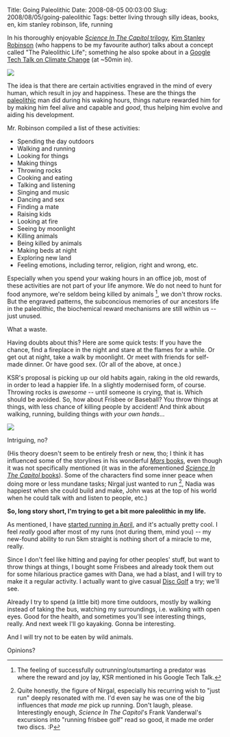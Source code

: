 Title: Going Paleolithic
Date: 2008-08-05 00:03:00
Slug: 2008/08/05/going-paleolithic
Tags: better living through silly ideas, books, en, kim stanley robinson, life, running


In his thoroughly enjoyable [_Science In The Capitol_ trilogy][1], [Kim
Stanley Robinson][2] (who happens to be my favourite author) talks about a
concept called "The Paleolithic Life"; something he also spoke about in a
[Google Tech Talk on Climate Change][3] (at ~50min in).

[![][4]][5]

The idea is that there are certain activities engraved in the mind
of every human, which result in joy and happiness. These are the things the
[paleolithic][6] man did during his waking hours, things nature rewarded him
for by making him feel alive and capable and _good_, thus helping him evolve
and aiding his development.

Mr. Robinson compiled a list of these activities:

* Spending the day outdoors
* Walking and running
* Looking for things
* Making things
* Throwing rocks
* Cooking and eating
* Talking and listening
* Singing and music
* Dancing and sex
* Finding a mate
* Raising kids
* Looking at fire
* Seeing by moonlight
* Killing animals
* Being killed by animals
* Making beds at night
* Exploring new land
* Feeling emotions, including terror, religion, right and wrong, etc.

Especially when you spend your waking hours in an office job, most of these
activities are not part of your life anymore. We do not need to hunt for food
anymore, we're seldom being killed by animals [^1], we don't throw rocks. But
the engraved patterns, the subconcious memories of our ancestors life in the
paleolithic, the biochemical reward mechanisms are still within us -- just
unused.

What a waste.

Having doubts about this? Here are some quick tests: If you have the chance,
find a fireplace in the night and stare at the flames for a while. Or get out
at night, take a walk by moonlight. Or meet with friends for self-made dinner.
Or have good sex. (Or all of the above, at once.)

KSR's proposal is picking up our old habits again, raking in the old rewards,
in order to lead a happier life. In a slightly modernised form, of course.
Throwing rocks is _awesome_ -- until someone is crying, that is. Which should
be avoided. So, how about Frisbee or Baseball? You throw things at things,
with less chance of killing people by accident! And think about walking,
running, building things _with your own hands_…

[![][8]][9]

Intriguing, no?

(His theory doesn't seem to be entirely fresh or new, tho; I think it has
influenced some of the storylines in his wonderful [_Mars_ books][10], even
though it was not specifically mentioned (it was in the aforementioned
[_Science In The Capitol_ books][11]). Some of the characters find some inner
peace when doing more or less mundane tasks; Nirgal just wanted to run [^2],
Nadia was happiest when she could build and make, John was at the top of his
world when he could talk with and listen to people, etc.)

**So, long story short, I'm trying to get a bit more paleolithic in my life.**

As mentioned, I have [started running in April][13], and it's actually pretty
cool. I feel _really_ good after most of my runs (not during them, mind you)
-- my new-found ability to run 5km straight is nothing short of a miracle to
me, really.

Since I don't feel like hitting and paying for other peoples' stuff, but want
to throw things at things, I bought some Frisbees and already took them out
for some hilarious practice games with Dana, we had a blast, and I will try to
make it a regular activity. I actually want to give casual [Disc Golf][14] a
try; we'll see.

Already I try to spend (a little bit) more time outdoors, mostly by walking
instead of taking the bus, watching my surroundings, i.e. walking with open
eyes. Good for the health, and sometimes you'll see interesting things,
really. And next week I'll go kayaking. Gonna be interesting.

And I will try not to be eaten by wild animals.

Opinions?


[^1]: The feeling of successfully outrunning/outsmarting a predator was where
      the reward and joy lay, KSR mentioned in his Google Tech Talk.

[^2]: Quite honestly, the figure of Nirgal, especially his recurring wish to
      "just run" deeply resonated with me. I'd even say he was one of the big
      influences that _made me_ pick up running. Don't laugh, please.
      Interestingly enough, _Science In The Capitol_'s Frank Vanderwal's
      excursions into "running frisbee golf" read so good, it made me order
      two discs. :P

   [1]: http://www.goodreads.com/review/list/1233416?shelf=series--science-in-the-capitol
   [2]: http://www.goodreads.com/author/show/1858.Kim_Stanley_Robinson
   [3]: http://www.youtube.com/watch?v=R-jz86gMiHw
   [4]: http://farm1.static.flickr.com/116/287666827_016dc60fe5_m.jpg
   [5]: http://flickr.com/photos/51035555243@N01/287666827 (A Brand New Day)
   [6]: http://en.wikipedia.org/wiki/Paleolithic
   [7]: #fn:p210093156-1
   [8]: http://farm1.static.flickr.com/199/478332550_9d533b6c19_m.jpg
   [9]: http://flickr.com/photos/96332550@N00/478332550 (Sunrise Paddling on the North Canadian River)
   [10]: http://www.goodreads.com/review/list/1233416?shelf=series-mars
   [11]: http://www.goodreads.com/review/list/1233416?shelf=series-science-in-the-capitol
   [12]: #fn:p210093156-2
   [13]: http://carlo.zottmann.org/tag/running.html
   [14]: http://en.wikipedia.org/wiki/Disc_Golf
   [15]: #fnref:p210093156-1
   [16]: #fnref:p210093156-2
